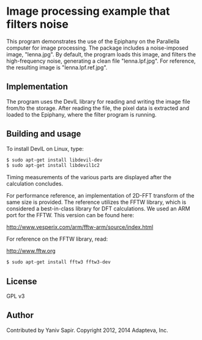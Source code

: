 # Image processing example that filters noise

This program demonstrates the use of the Epiphany on the Parallella computer for image processing. The package includes a noise-imposed image, "lenna.jpg". By default, the program loads this image, and filters the high-frequency noise, generating a clean file "lenna.lpf.jpg". For reference, the resulting image is "lenna.lpf.ref.jpg".

## Implementation

The program uses the DevIL library for reading and writing the image file from/to the storage. After reading the file, the pixel data is extracted and loaded to the Epiphany, where the filter program is running.

## Building and usage

To install DevIL on Linux, type:

```bash
$ sudo apt-get install libdevil-dev
$ sudo apt-get install libdevil1c2
```

Timing measurements of the various parts are displayed after the calculation concludes.

For performance reference, an implementation of 2D-FFT transform of the same size is provided. The reference utilizes the FFTW library, which is considered a best-in-class library for DFT calculations. We used an ARM port for the FFTW. This version can be found here:

http://www.vesperix.com/arm/fftw-arm/source/index.html

For reference on the FFTW library, read:

http://www.fftw.org

```bash
$ sudo apt-get install fftw3 fftw3-dev
```

## License

GPL v3

## Author

Contributed by Yaniv Sapir.
Copyright 2012, 2014 Adapteva, Inc.
